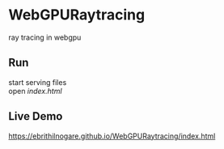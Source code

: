 # WebGPURaytracing
ray tracing in webgpu

## Run
start serving files  
open *index.html*

## Live Demo
https://ebrithilnogare.github.io/WebGPURaytracing/index.html
